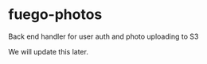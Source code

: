 # fuego-photos
Back end handler for user auth and photo uploading to S3

We will update this later.
